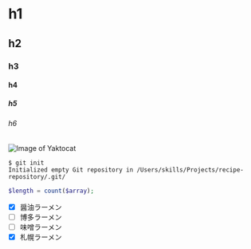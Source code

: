 # h1
## h2
### h3
#### h4
##### h5
###### h6

![Image of Yaktocat](https://octodex.github.com/images/yaktocat.png)

```
$ git init
Initialized empty Git repository in /Users/skills/Projects/recipe-repository/.git/
```

```php
$length = count($array);
```

- [x] 醤油ラーメン
- [ ] 博多ラーメン
- [ ] 味噌ラーメン
- [x] 札幌ラーメン
